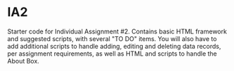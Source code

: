 # IA2
Starter code for Individual Assignment #2. Contains basic HTML framework and
suggested scripts, with several "TO DO" items. You will also have to add
additional scripts to handle adding, editing and deleting data records, per
assignment requirements, as well as HTML and scripts to handle the About Box.
